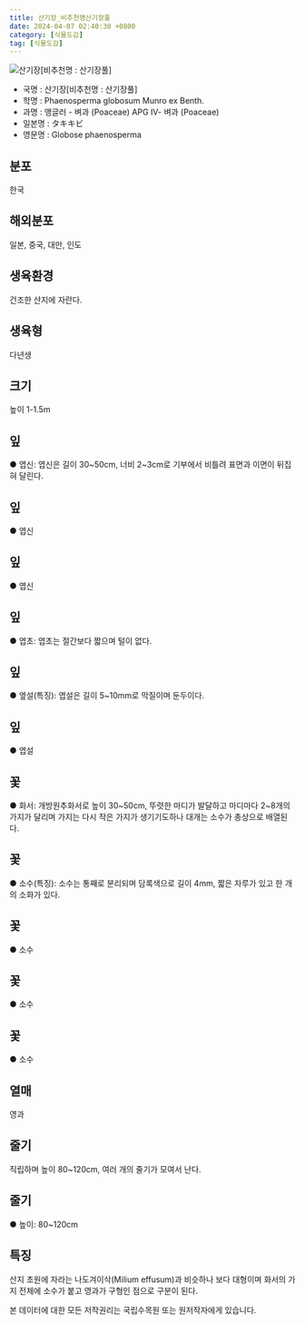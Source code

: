 ```yaml
---
title: 산기장_비추천명산기장풀
date: 2024-04-07 02:40:30 +0800
category: [식물도감]
tag: [식물도감]
---
```




![산기장[비추천명 : 산기장풀]](/fileUpload/plants/basic/Gramineae/Phaenosperma/14634/1_th2.JPG)
- 국명 : 산기장[비추천명 : 산기장풀]
- 학명 : Phaenosperma globosum Munro ex Benth.
- 과명 : 앵글러 - 벼과 (Poaceae) APG Ⅳ- 벼과 (Poaceae)
- 일본명 : タキキビ
- 영문명 : Globose phaenosperma


## 분포
한국
## 해외분포
일본, 중국, 대만, 인도
## 생육환경
건조한 산지에 자란다.
## 생육형
다년생
## 크기
높이 1-1.5m
## 잎
● 엽신: 엽신은 길이 30~50cm, 너비 2~3cm로 기부에서 비틀려 표면과 이면이 뒤집혀 달린다.
## 잎
● 엽신
## 잎
● 엽신
## 잎
● 엽초: 엽초는 절간보다 짧으며 털이 없다.
## 잎
● 옆설(특징): 엽설은 길이 5~10mm로 막질이며 둔두이다.
## 잎
● 엽설
## 꽃
● 화서: 개방원추화서로 높이 30~50cm, 뚜렷한 마디가 발달하고 마디마다 2~8개의 가지가 달리며 가지는 다시 작은 가지가 생기기도하나 대개는 소수가 총상으로 배열된다.
## 꽃
● 소수(특징): 소수는 통째로 분리되며 담록색으로 길이 4mm, 짧은 자루가 있고 한 개의 소화가 있다.
## 꽃
● 소수
## 꽃
● 소수
## 꽃
● 소수
## 열매
영과
## 줄기
직립하며 높이 80~120cm, 여러 개의 줄기가 모여서 난다.
## 줄기
● 높이: 80~120cm
## 특징
산지 초원에 자라는 나도겨이삭(Milium effusum)과 비슷하나 보다 대형이며 화서의 가지 전체에 소수가 붙고 영과가 구형인 점으로 구분이 된다.






본 데이터에 대한 모든 저작권리는 국립수목원 또는 원저작자에게 있습니다.
